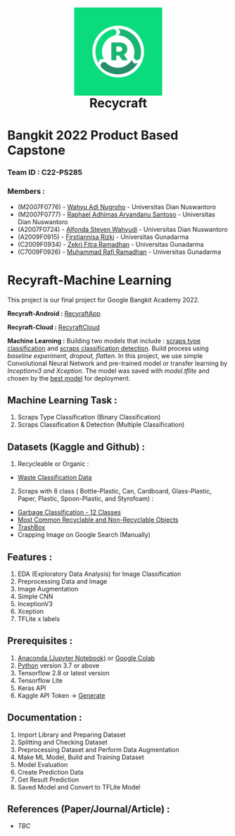 <h1 align="center">
  <img align="center" src="https://github.com/Recycraft/.github/blob/main/assets/racycraft.jpg"  width="200"></img>
<br>
Recycraft
</h1>

#  Bangkit 2022 Product Based Capstone

### Team ID : C22-PS285

### Members : 
* (M2007F0776) - [Wahyu Adi Nugroho](https://github.com/wahyu-adi-n) - Universitas Dian Nuswantoro
* (M2007F0777) - [Raphael Adhimas Aryandanu Santoso](https://github.com/raphaeldanu) - Universitas Dian Nuswantoro
* (A2007F0724) - [Alfonda Steven Wahyudi](https://github.com/alfondasteven) - Universitas Dian Nuswantoro
* (A2009F0915) - [Firstiannisa Rizki](https://github.com/ftiannisa) - Universitas Gunadarma
* (C2009F0934) - [Zekri Fitra Ramadhan](https://github.com/yusrankun) - Universitas Gunadarma
* (C7009F0926) - [Muhammad Rafi Ramadhan](https://github.com/rafi016) - Universitas Gunadarma

# Recyraft-Machine Learning
This project is our final project for Google Bangkit Academy 2022.

**Recyraft-Android :**
[RecyraftApp]()

**Recyraft-Cloud :**
[RecyraftCloud]()

**Machine Learning :** 
Building two models that include : [scraps type classification](https://github.com/Recycraft/machine-learning/tree/main/scraps-type-classification) and [scraps classification detection](https://github.com/Recycraft/machine-learning/tree/main/scraps-classification-detection). Build process using *baseline experiment, dropout, flatten*. In this project, we use simple Convolutional Neural Network and pre-trained model or transfer learning by *Inceptionv3 and Xception*. The model was saved with *model.tflite* and chosen by the [best model]() for deployment.

## Machine Learning Task :
1. Scraps Type Classification (Binary Classification)
2. Scraps Classification & Detection (Multiple Classification)

## Datasets (Kaggle and Github) :
1. Recycleable or Organic :
  * [Waste Classification Data](https://www.kaggle.com/datasets/techsash/waste-classification-data)
2. Scraps with 8 class ( Bottle-Plastic, Can, Cardboard, Glass-Plastic, Paper, Plastic, Spoon-Plastic, and Styrofoam) :
  * [Garbage Classification - 12 Classes](https://www.kaggle.com/datasets/mostafaabla/garbage-classification)
  * [Most Common Recyclable and Non-Recyclable Objects](https://www.kaggle.com/datasets/ashwinshrivastav/most-common-recyclable-and-nonrecyclable-objects)
  * [TrashBox](https://github.com/nikhilvenkatkumsetty/TrashBox)
  * Crapping Image on Google Search (Manually)

## Features :
1. EDA (Exploratory Data Analysis) for Image Classification
2. Preprocessing Data and Image
3. Image Augmentation
4. Simple CNN
5. InceptionV3
6. Xception
7. TFLite x labels 

## Prerequisites :
1. [Anaconda (Jupyter Notebook)](https://test-jupyter.readthedocs.io/en/latest/install.html) or [Google Colab](https://colab.research.google.com/)
2. [Python](https://www.python.org/downloads/) version 3.7 or above
3. Tensorflow 2.8 or latest version
4. Tensorflow Lite
5. Keras API
6. Kaggle API Token → [Generate](https://github.com/Kaggle/kaggle-api#api-credentials)

## Documentation :
1. Import Library and Preparing Dataset
2. Splitting and Checking Dataset
3. Preprocessing Dataset and Perform Data Augmentation
4. Make ML Model, Build and Training Dataset
5. Model Evaluation
6. Create Prediction Data
7. Get Result Prediction
8. Saved Model and Convert to TFLite Model

## References (Paper/Journal/Article) :
* *TBC*
